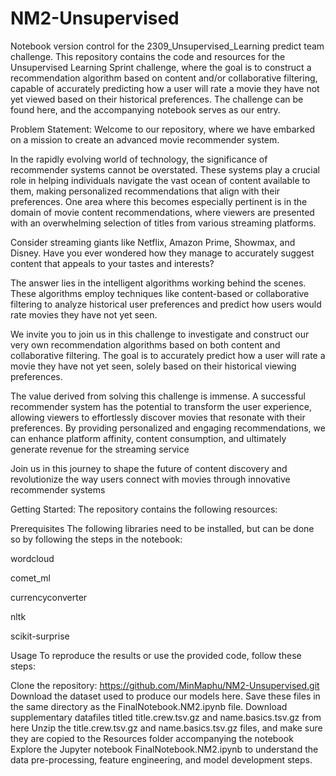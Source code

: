 # NM2-Unsupervised

Notebook version control for the 2309_Unsupervised_Learning predict team challenge.
This repository contains the code and resources for the Unsupervised Learning Sprint challenge, where the goal is to construct a recommendation algorithm based on content and/or collaborative filtering, capable of accurately predicting how a user will rate a movie they have not yet viewed based on their historical preferences. The challenge can be found here, and the accompanying notebook serves as our entry.

Problem Statement:
Welcome to our repository, where we have embarked on a mission to create an advanced movie recommender system.

In the rapidly evolving world of technology, the significance of recommender systems cannot be overstated. These systems play a crucial role in helping individuals navigate the vast ocean of content available to them, making personalized recommendations that align with their preferences. One area where this becomes especially pertinent is in the domain of movie content recommendations, where viewers are presented with an overwhelming selection of titles from various streaming platforms.

Consider streaming giants like Netflix, Amazon Prime, Showmax, and Disney. Have you ever wondered how they manage to accurately suggest content that appeals to your tastes and interests?

The answer lies in the intelligent algorithms working behind the scenes. These algorithms employ techniques like content-based or collaborative filtering to analyze historical user preferences and predict how users would rate movies they have not yet seen.

We invite you to join us in this challenge to investigate and construct our very own recommendation algorithms based on both content and collaborative filtering. The goal is to accurately predict how a user will rate a movie they have not yet seen, solely based on their historical viewing preferences.

The value derived from solving this challenge is immense. A successful recommender system has the potential to transform the user experience, allowing viewers to effortlessly discover movies that resonate with their preferences. By providing personalized and engaging recommendations, we can enhance platform affinity, content consumption, and ultimately generate revenue for the streaming service

Join us in this journey to shape the future of content discovery and revolutionize the way users connect with movies through innovative recommender systems

Getting Started:
The repository contains the following resources:


Prerequisites
The following libraries need to be installed, but can be done so by following the steps in the notebook:

wordcloud

comet_ml

currencyconverter

nltk

scikit-surprise

Usage
To reproduce the results or use the provided code, follow these steps:

Clone the repository: https://github.com/MinMaphu/NM2-Unsupervised.git
Download the dataset used to produce our models here. Save these files in the same directory as the FinalNotebook.NM2.ipynb file.
Download supplementary datafiles titled title.crew.tsv.gz and name.basics.tsv.gz from here
Unzip the title.crew.tsv.gz and name.basics.tsv.gz files, and make sure they are copied to the Resources folder accompanying the notebook
Explore the Jupyter notebook FinalNotebook.NM2.ipynb to understand the data pre-processing, feature engineering, and model development steps.
